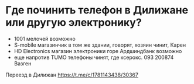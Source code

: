 # Где починить телефон в Дилижане или другую электронику?

- 1001 мелочей возможно
- S-mobile магазинчик в том же здании, говорят, хозяин чинит, Карен
- HD Electronics магазин электроники горе Ардшиндбанк возможно
- еще напротив TUMO телефоны чинят, где ксерокс. 093 200874 Вазген

Переезд в Дилижан
https://t.me/c/1781143438/30367